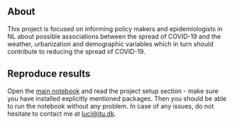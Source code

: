 ## About
This project is focused on informing policy makers and epidemiologists in NL about possible associations between the spread of COVID-19 and the weather, urbanization and demographic variables which in turn should contribute to reducing the spread of COVID-19.

## Reproduce results
Open the [main notebook](main.ipynb) and read the project setup section - make sure you have installed explicitly mentioned packages. Then you should be able to run the notebook without any problem.
In case of any issues, do not hesitate to contact me at luci@itu.dk.
